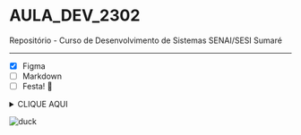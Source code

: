 # AULA_DEV_2302

Repositório - Curso de Desenvolvimento de Sistemas SENAI/SESI Sumaré

***

- [x] Figma
- [ ] Markdown
- [ ] Festa! :tada:

<details><summary>CLIQUE AQUI</summary>
<p>

#### Surpresa!
![surprise](/img/01.gif)
</p>
</details>

![duck](https://media.giphy.com/media/IeCh8OHw1wOFbdk4FJ/giphy.gif)
